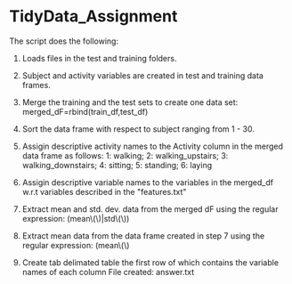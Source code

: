 # TidyData_Assignment
The script does the following:

1. Loads files in the test and training folders.

2. Subject and activity variables are created in test and training data frames.

3. Merge the training and the test sets to create one data set:
   merged_dF=rbind(train_df,test_df)
   
4. Sort the data frame with respect to subject ranging from 1 - 30.

5. Assigin descriptive activity names to the Activity column in the merged data frame as follows:
   1: walking; 2: walking_upstairs; 3: walking_downstairs; 4: sitting; 5: standing; 6: laying
   
6. Assigin descriptive variable names to the variables in the merged_df w.r.t variables described in the "features.txt"
 
7. Extract mean and std. dev. data from the merged dF using the regular expression:
   (mean\\(\\)|std\\(\\))
   
8. Extract mean data from the data frame created in step 7 using the regular expression:
   (mean\\(\\)

9. Create tab delimated table the first row of which contains the variable names of each column
   File created: answer.txt
